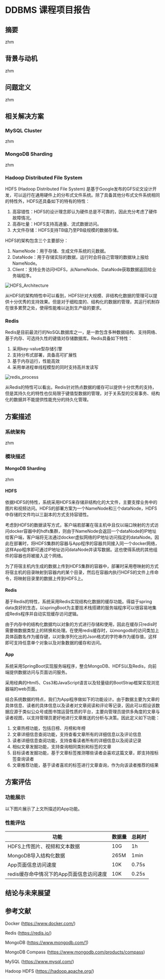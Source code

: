 # DDBMS 课程项目报告

## 摘要

zhm

## 背景与动机

zhm

## 问题定义

zhm

## 相关解决方案

### MySQL Cluster

zhm

### MongoDB Sharding

zhm

### Hadoop Distributed File System

HDFS (Hadoop Distributed File System) 是基于Google发布的GFS论文设计开发，可以运行在通用硬件上的分布式文件系统。除了具备其他分布式文件系统相同的特性外，HDFS还具备如下的特有的特性：

1. 高容错性：HDFS的设计理念即认为硬件总是不可靠的，因此充分考虑了硬件故障情况。
2. 高吞吐量：HDFS支持高通量、流式数据访问。
3. 大文件存储：HDFS支持TB级乃至PB级规模的数据存储。

HDFS的架构包含三个主要部分：

1. NameNode：用于存储、生成文件系统的元数据。
2. DataNode：用于存储实际的数据，运行时会将自己管理的数据块上报给NameNode。
3. Client：支持业务访问HDFS，从NameNode、DataNode获取数据返回给业务端程序。

![HDFS_Architecture](E:\Homework\DDBMS\project\DDBMS\figures\HDFS_Architecture.png)

从HDFS的架构特性中可以看到，HDFS针对大规模、非结构化数据的管理可以提供十分优秀的支持效果。但是对于细粒度的、结构化的数据的管理，其运行机制存在很多累赘之处，使得性能难以达到生产级的要求。

### Redis

Redis是目前最流行的NoSQL数据库之一，是一款包含多种数据结构、支持网络、基于内存、可选持久性的键值对存储数据库。Redis具备如下特性：

1. 采用key-value型存储引擎
2. 支持分布式部署，具备高可扩展性
3. 基于内存运行，性能高效
4. 采用单进程单线程模型的同时支持高并发读写

![redis_process](E:\Homework\DDBMS\project\DDBMS\figures\redis_process.png)

从Redis的特性可以看出，Redis针对热点数据的缓存可以提供十分优秀的支持，但是其持久化的特性也仅局限于键值型数据的管理，对于关系型的交易事务、结构化的数据并不能提供性能充分的持久化管理。



## 方案描述

### 系统架构

zhm

### 模块描述

#### MongoDB Sharding

zhm

#### HDFS

依据HDFS的特性，系统采用HDFS来存储非结构化的大文件，主要支撑业务中的图片和视频访问。HDFS的部署方案为一个NameNode和三个dataNode，HDFS中存储的文件均以三副本的方式支持容错性。

考虑到HDFS的数据读写方式，客户端若部署在宿主机中且仅以端口映射的方式访问docker容器中的hdfs集群，则由于NameNode会返回一个dataNode的IP地址给客户端，客户端将无法通过docker虚拟网络的IP地址访问指定的dataNode。因此在部署时，将HDFS集群的容器与App程序的容器共同接入同一个docker网络，这样App程序即可通过IP地址访问dataNode并读写数据。这也使得系统的其他组件的容器也将被接入这个网络。

为了将宿主机内生成的数据上传到HDFS集群的容器中，部署时采用卷映射的方式将宿主机的目录映射到容器内的某个目录，然后在容器内执行HDFS的文件上传命令，将映射目录里的数据上传到HDFS上。

#### Redis

基于Redis的特性，系统采用Redis实现结构化数据的缓存功能。得益于spring data良好的生态，以springBoot为主要技术栈搭建的服务端程序可以很容易地集成Redis程序并自动实现缓存访问逻辑。

由于内存中的结构化数据均以对象的方式进行存储和使用，因此在缓存只redis时需要做数据类型上的转换和处理。在使用redis缓存时，以mongodb的访问类加上具体函数名作为缓存键，以对象序列化出的Json格式的字符串作为缓存值，这样即可支持任意单个对象以及对象数据的缓存和访问。

#### App

系统采用SpringBoot实现服务端程序，整合MongoDB、HDFS以及Redis，向前端提供数据访问与页面访问服务。

采用经典的Html5、Css3和JavaScript语言以及轻量级的BootStrap框架实现浏览器端的web页面。

结合系统数据的特点，我们为App程序做如下的功能设计。由于数据主要为文章的具体信息、读者的具体信息以及读者对文章阅读和评论等记录，因此可以假设该数据应源于类似公众号或图书馆运营性质的平台，主要向管理员提供多角度的文章与读者视图，以支持管理员更好地进行文章推送的分析与决策。因此定义如下功能：

1. 文章热榜功能，包括日榜、月榜和年榜
2. 文章详细信息查阅功能，支持查看文章所有的详细信息以及评论信息
3. 读者详细信息查阅功能，支持查看读者所有的详细信息以及阅读记录
4. 相似文章发掘功能，支持查询相同类别和标签的文章
5. 目标读者发掘功能，基于文章标签推测哪些读者会喜欢这篇文章，即支持按标签查询读者
6. 文章推荐功能，基于读者喜欢的标签进行文章查询，作为向该读者推荐的结果



## 方案评估

### 功能展示

以下图片展示了上文所描述的App功能。



### 性能评估

| 功能                                     | 数据量 | 总耗时 |
| ---------------------------------------- | ------ | ------ |
| HDFS上传图片、视频和文本数据             | 10G    | 1h     |
| MongoDB导入结构化数据                    | 265M   | 1min   |
| App页面信息访问速度                      | 10K    | 0.75s  |
| redis缓存命中情况下的App页面信息访问速度 | 10K    | 0.25s  |



## 结论与未来展望





## 参考文献

Docker (https://www.docker.com/)

Redis (https://redis.io/)

MongoDB (https://www.mongodb.com/1)

MongoDB Compass (https://www.mongodb.com/products/compass)

MySQL (https://www.mysql.com/)

Hadoop HDFS (https://hadoop.apache.org/)